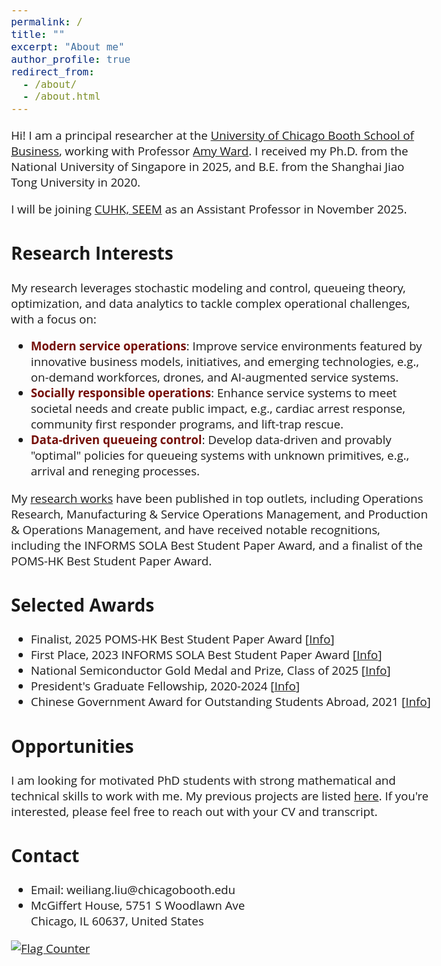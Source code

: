 ```yaml
---
permalink: /
title: ""
excerpt: "About me"
author_profile: true
redirect_from: 
  - /about/
  - /about.html
---  
```


<head>
  <meta charset="UTF-8">
  <meta name="viewport" content="width=device-width, initial-scale=1.0">
  <style>
    @import url('https://fonts.googleapis.com/css2?family=Open+Sans&display=swap');
    .circle {
      width: 10px;
      height: 10px;
      background-color: #000;
      border-radius: 100%;
    }
    p.adjust-line-length {
      max-width: 300%; /* Adjust based on the percentage of the container */
      word-wrap: break-word;
    }
  </style>
</head>

<!-- <body style="font-family: sans-serif; font-size: 9pt;"> -->
<body style="font-family: Open Sans; font-style: normal; font-size: 14pt;">
<!-- <body> -->

<!-- <h2 style="margin-top: 1em;">Info</h2>  
<p style="margin-top: 1em;">
  Ph.D. Candidate  <br>
  Dept. of Industrial Systems Engineering and Management  <br>
  National University of Singapore (NUS) <br>
  Email: weiliangliu[at]u[dot]nus.edu <br>
</p>-->


<!-- <h2>About Me</h2>-->

<p class="adjust-line-length"> 
Hi! I am a principal researcher at the <a href="https://www.chicagobooth.edu/" target="_blank" > University of Chicago Booth School of Business</a>, working with Professor <a href="https://www.chicagobooth.edu/faculty/directory/w/amy-ward" target="_blank" > Amy  Ward</a>.  
I received my Ph.D. from the National University of Singapore in 2025, and B.E. from the Shanghai Jiao Tong University in 2020.

<!--
, working with Professors <a href="https://cde.nus.edu.sg/isem/staff/tang-loon-ching/" target="_blank">Loon Ching Tang</a> and <a href="https://cde.nus.edu.sg/isem/staff/ye-zhisheng/" target="_blank">Zhisheng Ye</a>. 
I was fortunate to visit Professor <a href="https://chan.mie.utoronto.ca/" target="_blank">Timothy Chan</a> at the University of Toronto in 2023 Fall, and Professor <a href="https://people.miami.edu/profile/1d92943aaf793b047e6a5017b9f4a5c1" target="_blank">Xu Sun</a> at the University of Florida in 2019 Summer.
Previously, I obtained my B.E. from the <a href="https://en.sjtu.edu.cn/" target="_blank"> Shanghai Jiao Tong University</a> in 2020.
</p>-->

<p>  I will be joining <a href="https://www.se.cuhk.edu.hk/" target="_blank">CUHK, SEEM</a> as an Assistant Professor in November 2025.
</p>
<!--
<p>  My <a href="http://weiliangliu0.github.io/files/WeiliangLiu_Academic_CV.pdf" target="_blank">CV</a> can be downloaded here.
</p>-->


<h2>Research Interests</h2>
<p> 
My research leverages stochastic modeling and control, queueing theory, optimization, and data analytics to tackle complex operational challenges, with a focus on:
<ul>
<li><b><span style="font-weight: bold;"><font color="#750F09">Modern service operations</font></span></b>: Improve service environments featured by innovative business models, initiatives, and emerging technologies, e.g., on-demand workforces, drones, and AI-augmented service systems.</li>
<li><b><span style="font-weight: bold;"><font color="#750F09">Socially responsible operations</font></span></b>: Enhance service systems to meet societal needs and create public impact, e.g., cardiac arrest response, community first responder programs, and lift-trap rescue.
</li>
<li><b><span style="font-weight: bold;"><font color="#750F09">Data-driven queueing control</font></span></b>: Develop data-driven and provably "optimal" policies for queueing systems with unknown primitives, e.g., arrival and reneging processes.
</li>
</ul>
</p>

<p>
My <a href="https://weiliangliu0.github.io/publication/" target="_blank">research works</a> have been published in top outlets, including Operations Research, Manufacturing & Service Operations Management, and Production & Operations Management, and have received notable recognitions, including the INFORMS SOLA Best Student Paper Award, and a finalist of the POMS-HK Best Student Paper Award.
</p>

<!--
tackles complex challenges in <span style="font-weight: bold;"><font color="#750F09">modern service operations</font></span> (featured by innovative business models, technologies and initiatives) and <span style="font-weight: bold;"><font color="#750F09">socially responsible operations</font></span> (to improve social good and create public impact). Using tools from stochastic process, optimization, and data analytics, my work bridges theory and practice to develop efficient solutions and offer actionable insights.
<ul>
<li><b><span style="font-weight: bold;"><font color="#750F09">Modern service operations</font></span></b>: This line of works study service environments featured by innovative business models, technologies and initiatives, including managing on-demand workforces [2], controlling drone delivery systems [3], and activating volunteers during medical emergencies [1,6].</li>
<li><b><span style="font-weight: bold;"><font color="#750F09">Socially responsible operations</font></span></b>: This line of works enhance service systems to meet societal needs and create public impact, such as designing ambulance-drone networks for cardiac arrest response [1], optimizing community responder alert strategies [6], and deploying rescue teams for lift-trap incidents [7].</li>
</ul>
<p> 
I am also pursuing a theory-centered research agenda at <span style="font-weight: bold;"><font color="#750F09">data-driven queuing control</font></span>. By integrating statistical learning with queuing asymptotics, my focus is to develop data-driven and provably "optimal" policies for queuing systems with unknown primitives.</p>-->



<h2>Selected Awards</h2>
<p style="margin-top: 1em;">
<ul>
<li>Finalist, 2025 POMS-HK Best Student Paper Award [<a href="https://pomshk2025.cuhk.edu.hk/participation/best-student-paper-competition/" target="_blank">Info</a>]<br>
	</li>
<li>First Place, 2023 INFORMS SOLA Best Student Paper Award [<a href="https://www.informs.org/Recognizing-Excellence/Award-Recipients/Weiliang-Liu" target="_blank">Info</a>]<br>
<!-- <em>
"Given biennially for student papers judged to be the best in the broad field of facility location"
</em>-->
	</li>
  	<li>National Semiconductor Gold Medal and Prize, Class of 2025 [<a href="https://cde.nus.edu.sg/isem/awards-student/nsgoldmedalprize/#:~:text=Donated%20in%201994%20by%20the,award%20of%20another%20gold%20medal." target="_blank">Info</a>]<br>
	<!--<em>"Awarded to PhD candidates who show exceptional promise or accomplishment in research"</em>-->
	</li>
	<li>President's Graduate Fellowship, 2020-2024 [<a href="https://nusgs.nus.edu.sg/scholarships/presidents-graduate-fellowship" target="_blank">Info</a>]<br>
	<!--<em>"Awarded to PhD candidates who show exceptional promise or accomplishment in research"</em>-->
	</li>
  <li> Chinese Government Award for Outstanding Students Abroad, 2021 [<a href="https://en.wikipedia.org/wiki/Chinese_government_award_for_outstanding_self-financed_students_abroad" target="_blank">Info</a>]<br>
  <!--<em>"The highest government award granted by the Chinese government to Chinese students overseas"</em>-->
  </li>
</ul>
</p>

<h2>Opportunities</h2>
<p>I am looking for motivated PhD students with strong mathematical and technical skills to work with me. My previous projects are listed <a href="https://weiliangliu0.github.io/publication/" target="_blank">here</a>. If you're interested, please feel free to reach out with your CV and transcript.
</p>

<h2>Contact</h2>
<p style="margin-top: 1em;">
<ul>
<li>Email: weiliang.liu@chicagobooth.edu </li>
<li>McGiffert House, 5751 S Woodlawn Ave  <br>
Chicago, IL 60637, United States  </li>
</ul>
</p>



<a href="https://info.flagcounter.com/7UtJ"><img src="https://s01.flagcounter.com/count2/7UtJ/bg_FFFFFF/txt_000000/border_CCCCCC/columns_2/maxflags_10/viewers_0/labels_0/pageviews_1/flags_0/percent_0/" alt="Flag Counter" border="0"></a>

<!--
<h2>Conferences Attended</h2>
<p style="margin-top: 1em;">
<ul>
<li>TTIC Summer Workshop on Data-Driven Decision Processes, Chicago, USA -- August 2024 (Scheduled)</li>
	<li>Reinforcement Learning for Stochastic Networks, Toulouse, France -- June 2024</li>
	<li>INFORMS 2023 Annual Meeting, Phonix, USA -- October 2023</li>
	<li> CSAMSE 2023 Annual Meeting (Session Chair), Shenzhen, China -- July 2023</li>
	<li> POMS 2023 Annual Meeting, Orlando, USA -- May 2023</li>
</ul>
</p>
-->


